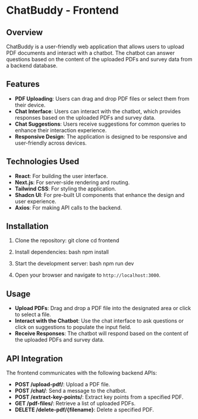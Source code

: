 # ChatBuddy - Frontend

## Overview
ChatBuddy is a user-friendly web application that allows users to upload PDF documents and interact with a chatbot. The chatbot can answer questions based on the content of the uploaded PDFs and survey data from a backend database.

## Features
- **PDF Uploading**: Users can drag and drop PDF files or select them from their device.
- **Chat Interface**: Users can interact with the chatbot, which provides responses based on the uploaded PDFs and survey data.
- **Chat Suggestions**: Users receive suggestions for common queries to enhance their interaction experience.
- **Responsive Design**: The application is designed to be responsive and user-friendly across devices.

## Technologies Used
- **React**: For building the user interface.
- **Next.js**: For server-side rendering and routing.
- **Tailwind CSS**: For styling the application.
- **Shadcn UI**: For pre-built UI components that enhance the design and user experience.
- **Axios**: For making API calls to the backend.

## Installation
1. Clone the repository:
   git clone <repository-url>
   cd frontend
   
3. Install dependencies:
bash npm install

4. Start the development server:
bash npm run dev

5. Open your browser and navigate to `http://localhost:3000`.

## Usage
- **Upload PDFs**: Drag and drop a PDF file into the designated area or click to select a file.
- **Interact with the Chatbot**: Use the chat interface to ask questions or click on suggestions to populate the input field.
- **Receive Responses**: The chatbot will respond based on the content of the uploaded PDFs and survey data.

## API Integration
The frontend communicates with the following backend APIs:
- **POST /upload-pdf/**: Upload a PDF file.
- **POST /chat/**: Send a message to the chatbot.
- **POST /extract-key-points/**: Extract key points from a specified PDF.
- **GET /pdf-files/**: Retrieve a list of uploaded PDFs.
- **DELETE /delete-pdf/{filename}**: Delete a specified PDF.
